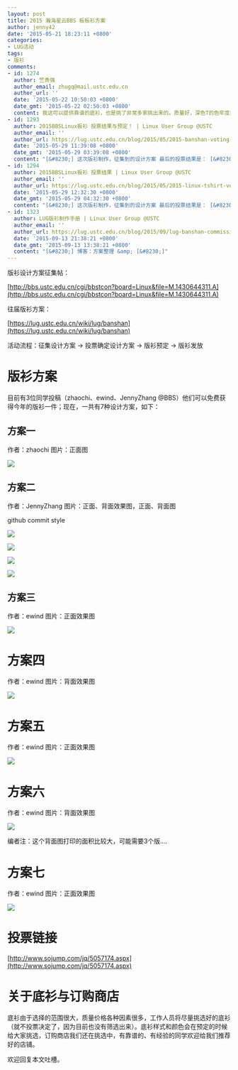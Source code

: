 ```yaml
---
layout: post
title: 2015 瀚海星云BBS 板板衫方案
author: jenny42
date: '2015-05-21 18:23:11 +0800'
categories:
- LUG活动
tags:
- 版衫
comments:
- id: 1274
  author: 竺贵强
  author_email: zhugq@mail.ustc.edu.cn
  author_url: ''
  date: '2015-05-22 10:50:03 +0800'
  date_gmt: '2015-05-22 02:50:03 +0800'
  content: 我这可以提供靠谱的底衫，也是挑了非常多家挑出来的。质量好，深色T的色牢度非常好。我在科大西区，直接电话我吧138六六108644 :-)
- id: 1293
  author: 2015BBSLinux板衫 投票结果与预定！ | Linux User Group @USTC
  author_email: ''
  author_url: https://lug.ustc.edu.cn/blog/2015/05/2015-banshan-voting-result/
  date: '2015-05-29 11:39:08 +0800'
  date_gmt: '2015-05-29 03:39:08 +0800'
  content: "[&#8230;] 这次版衫制作，征集到的设计方案 最后的投票结果是： [&#8230;]"
- id: 1294
  author: 2015BBSLinux板衫 投票结果 | Linux User Group @USTC
  author_email: ''
  author_url: https://lug.ustc.edu.cn/blog/2015/05/2015-linux-tshirt-voting-result-and-order/
  date: '2015-05-29 12:32:30 +0800'
  date_gmt: '2015-05-29 04:32:30 +0800'
  content: "[&#8230;] 这次版衫制作，征集到的设计方案 最后的投票结果是： [&#8230;]"
- id: 1323
  author: LUG版衫制作手册 | Linux User Group @USTC
  author_email: ''
  author_url: https://lug.ustc.edu.cn/blog/2015/09/lug-banshan-commission-guide/
  date: '2015-09-13 21:38:21 +0800'
  date_gmt: '2015-09-13 13:38:21 +0800'
  content: "[&#8230;] 博客：方案整理 &amp; [&#8230;]"
---
```

版衫设计方案征集帖：

[http://bbs.ustc.edu.cn/cgi/bbstcon?board=Linux&file=M.1430644311.A](http://bbs.ustc.edu.cn/cgi/bbstcon?board=Linux&file=M.1430644311.A)

往届版衫方案：

[https://lug.ustc.edu.cn/wiki/lug/banshan](https://lug.ustc.edu.cn/wiki/lug/banshan)

活动流程：征集设计方案 → 投票确定设计方案 → 版衫预定 → 版衫发放

# 版衫方案

目前有3位同学投稿（zhaochi、ewind、JennyZhang @BBS）他们可以免费获得今年的版衫一件；现在，一共有7种设计方案，如下：

## 方案一

作者：zhaochi 图片：正面图

![](http://hfs.mirrors.asia/7d0fb7f51c9413a65ac2190fb39944709e7f4499eec7accdddab9aee3f4acb6e?type=image/jpeg)

## 方案二

作者：JennyZhang 图片：正面、背面效果图，正面、背面图

github commit style

![](http://hfs.mirrors.asia/ffab24fc20ac1625ed43ac4d769233ab0908836f66188e76e774bbf21de100fd?type=image/jpeg)

![](http://hfs.mirrors.asia/a8ef273220709a661bc69e2fd70088fee9ee3d587477d407357c52b02d1cd379?type=image/jpeg)

![](http://hfs.mirrors.asia/724a2b15c57c72d46dde9520e73ddf7388e0dea6e73c47d12fcc458d0aae37f9?type=image/jpeg)

![](http://hfs.mirrors.asia/a189df494f6b461c5a21346d5d8f02d146440783b7bad8df59c1987dee1d1baa?type=image/jpeg)

## 方案三

作者：ewind 图片：正面效果图

![](http://hfs.mirrors.asia/14080533f3adb102743a617910959dd48a1b0c3c4f2d2b5f687a17bb2eadcd7c?type=image/jpeg)

# 方案四

作者：ewind 图片：背面效果图

![](http://hfs.mirrors.asia/94b27b948f925464c67f41cf6d469d8617ac496c618f613b46d195686e646214?type=image/jpeg)

# 方案五

作者：ewind 图片：正面效果图

![](http://hfs.mirrors.asia/3c627e81e152664733dc5339953a7ea8cb816c1224575aabac3c9700c9348121?type=image/jpeg)

# 方案六

作者：ewind 图片：背面效果图

![](http://hfs.mirrors.asia/63d5db2d04f70ac280367bbba1df984f033fa0289cbbc750a82b1b12287fa701?type=image/jpeg)

编者注：这个背面图打印的面积比较大，可能需要3个版....

# 方案七

作者：ewind 图片：正面效果图

![](http://hfs.mirrors.asia/28783f7de450fcddcd20b10eb6e3461f11b3df1a50e05582e5bda25a8ec8a405?type=image/jpeg)

# 投票链接

[http://www.sojump.com/jq/5057174.aspx](http://www.sojump.com/jq/5057174.aspx)

# 关于底衫与订购商店

底衫由于选择的范围很大，质量价格各种因素很多，工作人员将尽量挑选好的底衫（就不投票决定了，因为目前也没有筛选出来）。底衫样式和颜色会在预定的时候给大家挑选，订购商店我们还在挑选中，有靠谱的、有经验的同学欢迎给我们推荐好的店铺。

欢迎回复本文吐槽。
